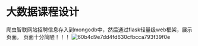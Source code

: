 # 大数据课程设计
爬虫智联网站招聘信息存入到mongodb中，然后通过flask轻量级web框架，展示页面。
页面十分简陋！！！
![60b4d9e7dd4fd630cfbcca793f39f0e](https://github.com/dreamcanberealized/zhaoping/assets/73049070/9b152194-95f2-47b0-9f41-caddb9f8c03e)
